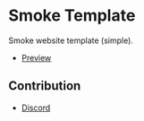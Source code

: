 # Smoke Template
Smoke website template (simple).

- [Preview](https://whoismh11.github.io/Smoke_Template/)

## Contribution
- [Discord](https://discord.gg/2JjvhAk)
